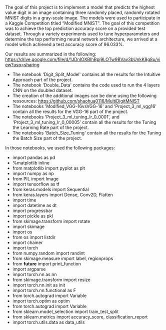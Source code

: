 
The goal of this project is to implement a model that predicts the highest value digit in an image containing three
randomly placed, randomly rotated MNIST digits in a gray-scale image. The models were used to participate in a Kaggle
Competition titled “Modified MNIST". The goal of this competition was to achieve the top prediction accuracy score on
a provided test dataset. Through a variety experiments used to tune hyperparameters and determine the top performing
neural network architecture, we arrived at a model which achieved a test accuracy score of 96.033%. 

Our results are summarized in the following:
https://drive.google.com/file/d/1JDnIOXBIhBpj9LOTw9BVav3bUnkK8g8u/view?usp=sharing

- The notebook 'Digit_Split_Model' contains all the results for the Intuitive Approach part of the project.
- The notebook 'Double_Data' contains the code used to run the 4 layers CNN on the doubled dataset.
- The creation of the additional images can be done using the following ressources: https://github.com/shaohua0116/MultiDigitMNIST
- The notebooks 'Modified_VGG-16vsVGG-16' and 'Project_3_ml_vgg16' contain all the results for the VGG-16 part of the project.
- The notebooks 'Project_3_ml_tuning_lr_0_0001', and 'Project_3_ml_tuning_lr_0_00005' contain all the results for the Tuning the Learning Rate part of the project.
- The notebooks 'Batch_Size_Tuning' contain all the results for the Tuning the Batch Size part of the project.

In those notebooks, we used the following packages:

- import pandas as pd
- %matplotlib inline
- from matplotlib import pyplot as plt
- import numpy as np
- from PIL import Image
- import tensorflow as tf
- from keras.models import Sequential
- from keras.layers import Dense, Conv2D, Flatten
- import time
- import datetime as dt
- import progressbar
- import pickle as pkl
- from skimage.transform import rotate
- import skimage
- import os
- from os import listdir
- import chainer
- import torch
- from numpy.random import randint
- from skimage.measure import label, regionprops
- from __future__ import print_function
- import argparse
- import torch.nn as nn
- from skimage.transform import resize
- import torch.nn.init as init
- import torch.nn.functional as F
- from torch.autograd import Variable
- import torch.optim as optim
- from torch.autograd import Variable
- from sklearn.model_selection import train_test_split
- from sklearn.metrics import accuracy_score, classification_report
- import torch.utils.data as data_utils
